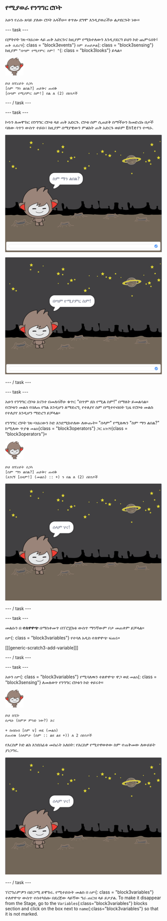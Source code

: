 ## የሚያወራ የንግግር ሮቦት

አሁን የራሱ ጸባይ ያለው ሮቦት አላችሁ። ቀጥሎ ደግሞ እንዲያወራችሁ ልታደርጉት ነው።

\--- task \---

በቻትቦት ገጸ-ባህሪው ላይ ጠቅ አድርጉና ከዚያም የሚከተለውን እንዲያደርግ ይህን ኮድ ጨምሩበት፤ `ጠቅ ሲደረግ`{: class = "block3events"} `ስም ይጠይቃል`{: class = "block3sensing"} ከዚያም `"በጣም የሚያምር ስም! "`{: class = "block3looks"} ይላል።

![nano sprite](images/nano-sprite.png)

```blocks3
ይህ ስፕራይት ሲነካ
[ስም ማን ልበል?] ጠይቅና ጠብቅ
[በጣም የሚያምር ስም!] በል ለ (2) ሰከንዶች
```

\--- / task \---

\--- task \---

ኮዱን ለመሞከር በንግግር ሮቦቱ ላይ ጠቅ አድርጉ. ሮቦቱ ስም ሲጠይቅ ስማችሁን ከመድረኩ በታች ባለው ሳጥን ውስጥ ተይቡ፣ ከዚያም ሰማያዊውን ምልክት ጠቅ አድርጉ ወይም <kbd>Enter</kbd>ን ተጫኑ.

![የ ChatBot ምላሽ በመሞከር ላይ](images/chatbot-ask-test1.png)

![የ ChatBot ምላሽ በመሞከር ላይ](images/chatbot-ask-test2.png)

\--- / task \---

\--- task \---

አሁን የንግግር ሮቦቱ እናንተ በመለሳችሁ ቁጥር "በጥም ደስ የሚል ስም!" በማለት ይመልሳል። የሮቦቱን መልስ የበለጠ የግል እንዲሆን ለማድረግ, የተለያየ ስም በሚተየብበት ጊዜ የሮቦቱ መልስ የተለያየ እንዲሆን ማድረግ ይቻላል።

የንግግር ሮቦት ገጸ-ባህሪውን ኮድ እንደሚከተለው ለውጡት። "ሰላም" የሚለዉን "ስም ማን ልበል?" ከሚለው ጥያቄ `መልስ`{class = "block3operators"} ጋር `አገናኝ`{class = "block3operators"}።

![nano sprite](images/nano-sprite.png)

```blocks3
ይህ ስፕራይት ሲነካ
[ስም ማን ልበል?] ጠይቅና ጠብቅ
(አገናኝ [ሰላም!] (መልስ) :: +) ን በል ለ (2) ሰከንዶች
```

![ለግል የተበጀ ምላሽ ይሞክሩ](images/chatbot-answer-test.png)

\--- / task \---

\--- task \---

መልሱን በ **ተለዋዋጭ** በማስቀመጥ በፕሮጀክቱ ውስጥ ማንኛውም ቦታ መጠቀም ይቻላል።

`ስም`{: class = "block3variables"} የተባለ አዲስ ተለዋዋጭ ፍጠሩ።

[[[generic-scratch3-add-variable]]]

\--- / task \---

\--- task \---

አሁን `ስም`{: class = "block3variables"} የሚባለዉን ተለዋዋጭ ዋጋ ወደ `መልስ`{: class = "block3sensing"} ለመለወጥ የንግግር ሮቦቱን ኮድ ቀይሩት።

![nano sprite](images/nano-sprite.png)

```blocks3
ይህ ስፒት
ሲጫኑ (ስምዎ ምንድ ነው?) እና

+ ስብስብ [ስም v] ወደ (መልስ)
ይጠብቁ (ሰላምታ (ስም :: ልዩ ልዩ +)) ለ 2 ሰከንዶች
```

የእርስዎ ኮድ ልክ እንደበፊቱ መስራት አለበት: የእርስዎ የሚተዋወቀው ስም ተጠቅመው ለውይይት ያነጋግሩ.

![ለግል የተበጀ ምላሽ ይሞክሩ](images/chatbot-answer-test.png)

\--- / task \---

ፕሮግራምዎን በድጋሚ ይሞክሩ. የሚተይቡት መልስ በ `ስም`{: class = "block3variables"} ተለዋዋጭ ውስጥ ተስተካክሎ በደረጃው ላይኛው ግራ ጠርዝ ላይ ይታያል. To make it disappear from the Stage, go to the `Variables`{:class="block3variables"} blocks section and click on the box next to `name`{:class="block3variables"} so that it is not marked.